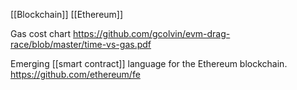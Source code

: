[[Blockchain]] [[Ethereum]] 

Gas cost chart https://github.com/gcolvin/evm-drag-race/blob/master/time-vs-gas.pdf

Emerging [[smart contract]] language for the Ethereum blockchain. https://github.com/ethereum/fe 